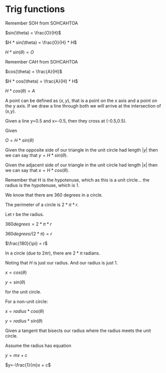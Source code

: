 # Trig functions

Remember SOH from SOHCAHTOA

$sin(\theta) = \frac{O}{H}$

$H * sin(\theta) = \frac{O}{H} * H$

$H * sin(\theta) = O$

Remember CAH from SOHCAHTOA

$cos(\theta) = \frac{A}{H}$

$H * cos(\theta) = \frac{A}{H} * H$

$H * cos(\theta) = A$


A point can be defined as $(x,y)$, that is
a point on the x axis and a point on the y axis.
If we draw a line through both we will arrive at
the intersection of (x,y).

Given a line y=0.5 and x=-0.5, then they cross
at (-0.5,0.5).

Given 

$O = H * sin(\theta)$

Given the opposite side of our triangle in the unit circle had length $|y|$ then we can say that $y = H * sin(\theta)$.

Given the adjacent side of our triangle in the unit circle had length $|x|$ then we can say that $x = H * cos(\theta)$.

Remember that H is the hypotenuse, which as this is a unit circle... the radius is the hypotenuse, which is 1.

We know that there are 360 degrees in a circle.

The perimeter of a circle is $2 * \pi * r$.

Let r be the radius.

$360 degrees = 2 * \pi * r$

$360 degrees / (2 * \pi) = r$

$\frac{180}{\pi} = r$

In a circle (due to $2\pi r$), there are $2*\pi$ radians.

Noting that $H$ is just our radius.  And our radius is just 1.

$x = cos(\theta)$

$y = sin(\theta)$

for the unit circle.

For a non-unit circle:

$x = radius*cos(\theta)$

$y = radius*sin(\theta)$

Given a tangent that bisects our radius where the radius meets the unit circle.  

Assume the radius has equation

$y=mx+c$

$y=-\frac{1}{m}x + c$




